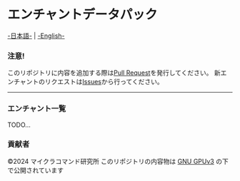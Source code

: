 # エンチャントデータパック
[-日本語-]() | [-English-]()


### 注意!
このリポジトリに内容を追加する際は[Pull Request](https://github.com/mckomaken/enchantment/pulls)を発行してください。
新エンチャントのリクエストは[Issues](https://github.com/mckomaken/enchantment/issues)から行ってください。

---

### エンチャント一覧
TODO...

### 貢献者


©2024 マイクラコマンド研究所
このリポジトリの内容物は [GNU GPUv3](https://choosealicense.com/licenses/gpl-3.0/) の下で公開されています

